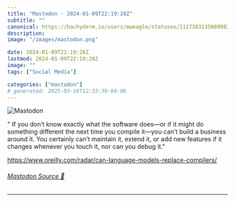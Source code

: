```yaml
---
title: "Mastodon - 2024-01-09T22:19:28Z"
subtitle: ""
canonical: https://hachyderm.io/users/mweagle/statuses/111728313508998311
description:
image: "/images/mastodon.png"

date: 2024-01-09T22:19:28Z
lastmod: 2024-01-09T22:19:28Z
image: ""
tags: ["Social Media"]

categories: ["mastodon"]
# generated: 2025-03-16T12:33:30-04:00
---
```

![Mastodon](/images/mastodon.png)

<p>&quot; If you don’t know exactly what the software does—or if it might do something different the next time you compile it—you can’t build a business around it. You certainly can’t maintain it, extend it, or add new features if it changes whenever you touch it, nor can you debug it.&quot;</p><p><a href="https://www.oreilly.com/radar/can-language-models-replace-compilers/" target="_blank" rel="nofollow noopener noreferrer" translate="no"><span class="invisible">https://www.</span><span class="ellipsis">oreilly.com/radar/can-language</span><span class="invisible">-models-replace-compilers/</span></a></p>


###### [Mastodon Source 🐘](https://hachyderm.io/@mweagle/111728313508998311)

___
